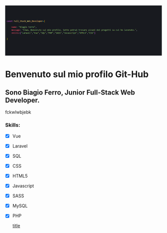 

![title](images/lastIMG.png)

# Benvenuto sul mio profilo Git-Hub
## Sono Biagio Ferro, Junior Full-Stack Web Developer.
fckwlwbjebk


### Skills:

- [x] Vue
- [x] Laravel
- [x] SQL
- [x] CSS
- [x] HTML5
- [x] Javascript
- [x] SASS
- [x] MySQL
- [x] PHP

	[title](https://www.example.com)
